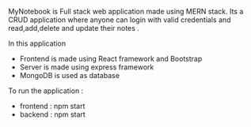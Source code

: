 MyNotebook is Full stack web application made using MERN stack. Its a CRUD application where anyone can login with valid credentials and read,add,delete and update their notes .


In this application 
* Frontend is made using React framework and  Bootstrap
* Server is made using  express framework
* MongoDB is used as database

To run the application :

* frontend : npm start
* backend  : npm start

 
